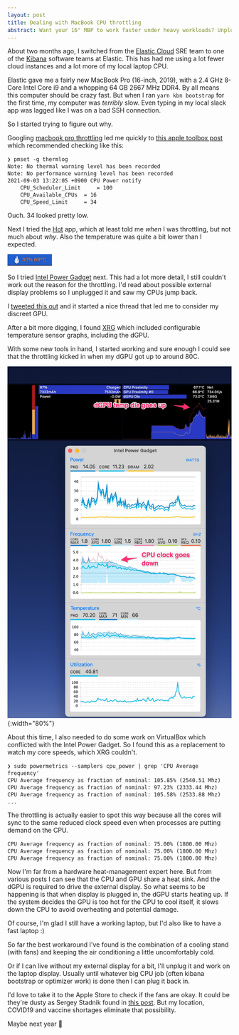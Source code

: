 ```yaml
---
layout: post
title: Dealing with MacBook CPU throttling
abstract: Want your 16" MBP to work faster under heavy workloads? Unplug the external display...
---
```


About two months ago, I switched from the [Elastic Cloud](https://cloud.elastic.co/) SRE team to one of the [Kibana](https://www.elastic.co/kibana/) software teams at Elastic. This has had me using a lot fewer cloud instances and a lot more of my local laptop CPU.

Elastic gave me a fairly new MacBook Pro (16-inch, 2019), with a 2.4 GHz 8-Core Intel Core i9 and a whopping 64 GB 2667 MHz DDR4. By all means this computer should be crazy fast. But when I ran `yarn kbn bootstrap` for the first time, my computer was _terribly_ slow. Even typing in my local slack app was lagged like I was on a bad SSH connection.

So I started trying to figure out why.

Googling [macbook pro throttling](https://www.google.com/search?q=macbook+pro+throttling) led me quickly to [this apple toolbox post](https://appletoolbox.com/check-if-mac-is-thermal-throttling/) which recommended checking like this:

```
❯ pmset -g thermlog
Note: No thermal warning level has been recorded
Note: No performance warning level has been recorded
2021-09-03 13:22:05 +0900 CPU Power notify
	CPU_Scheduler_Limit 	= 100
	CPU_Available_CPUs 	= 16
	CPU_Speed_Limit 	= 34
```

Ouch. 34 looked pretty low.

Next I tried the [Hot](https://github.com/macmade/Hot) app, which at least told me _when_ I was throttling, but not much about _why_. Also the temperature was quite a bit lower than I expected.

![Hot app showing 30% CPU](/images/hot-30-percent.png)

So I tried [Intel Power Gadget](https://software.intel.com/content/www/us/en/develop/articles/intel-power-gadget.html) next. This had a lot more detail, I still couldn't work out the reason for the throttling. I'd read about possible external display problems so I unplugged it and saw my CPUs jump back.

I [tweeted this out](https://twitter.com/matschaffer/status/1430393627579093000) and it started a nice thread that led me to consider my discreet GPU.

After a bit more digging, I found [XRG](https://gaucho.software/Products/XRG/) which included configurable temperature sensor graphs, including the dGPU.

With some new tools in hand, I started working and sure enough I could see that the throttling kicked in when my dGPU got up to around 80C.

![Two metric tools showing correlation between dGPU temp and CPU speed](/images/dgpu-heat-vs-cpu-speed.jpeg){:width="80%"}

About this time, I also needed to do some work on VirtualBox which conflicted with the Intel Power Gadget. So I found this as a replacement to watch my core speeds, which XRG couldn't.

```
❯ sudo powermetrics --samplers cpu_power | grep 'CPU Average frequency'
CPU Average frequency as fraction of nominal: 105.85% (2540.51 Mhz)
CPU Average frequency as fraction of nominal: 97.23% (2333.44 Mhz)
CPU Average frequency as fraction of nominal: 105.58% (2533.88 Mhz)
...
```

The throttling is actually easier to spot this way because all the cores will sync to the same reduced clock speed even when processes are putting demand on the CPU.

```
CPU Average frequency as fraction of nominal: 75.00% (1800.00 Mhz)
CPU Average frequency as fraction of nominal: 75.00% (1800.00 Mhz)
CPU Average frequency as fraction of nominal: 75.00% (1800.00 Mhz)
```

Now I'm far from a hardware heat-management expert here. But from various posts I can see that the CPU and GPU share a heat sink. And the dGPU is required to drive the external display. So what seems to be happening is that when display is plugged in, the dGPU starts heating up. If the system decides the GPU is too hot for the CPU to cool itself, it slows down the CPU to avoid overheating and potential damage.

Of course, I'm glad I still have a working laptop, but I'd also like to have a fast laptop :)

So far the best workaround I've found is the combination of a cooling stand (with fans) and keeping the air conditioning a little uncomfortably cold.

Or if I can live without my external display for a bit, I'll unplug it and work on the laptop display. Usually until whatever big CPU job (often kibana bootstrap or optimizer work) is done then I can plug it back in.

I'd love to take it to the Apple Store to check if the fans are okay. It could be they're dusty as Sergey Stadnik found in [this post](https://ozmoroz.com/2020/07/macos-kernel-tasks/). But my location, COVID19 and vaccine shortages eliminate that possibility.

Maybe next year 🤞
